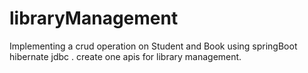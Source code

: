 # libraryManagement
Implementing a  crud operation on Student and Book using springBoot hibernate jdbc . create one apis for library management.  
